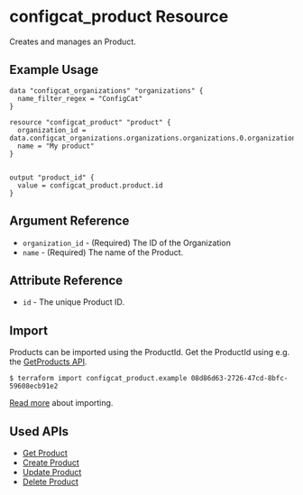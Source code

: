 # configcat_product Resource

Creates and manages an Product.  

## Example Usage

```hcl
data "configcat_organizations" "organizations" {
  name_filter_regex = "ConfigCat"
}

resource "configcat_product" "product" {
  organization_id = data.configcat_organizations.organizations.organizations.0.organization_id
  name = "My product"
}


output "product_id" {
  value = configcat_product.product.id
}
```

## Argument Reference

* `organization_id` - (Required) The ID of the Organization
* `name` - (Required) The name of the Product.

## Attribute Reference

* `id` - The unique Product ID.

## Import

Products can be imported using the ProductId. Get the ProductId using e.g. the [GetProducts API](https://api.configcat.com/docs/#operation/get-products).

```
$ terraform import configcat_product.example 08d86d63-2726-47cd-8bfc-59608ecb91e2
```

[Read more](https://learn.hashicorp.com/tutorials/terraform/state-import) about importing.

## Used APIs
* [Get Product](https://api.configcat.com/docs/index.html#operation/get-product)
* [Create Product](https://api.configcat.com/docs/index.html#operation/create-product)
* [Update Product](https://api.configcat.com/docs/index.html#operation/update-product)
* [Delete Product](https://api.configcat.com/docs/index.html#operation/delete-product)
